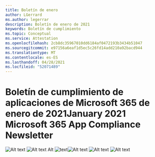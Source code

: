 ```yaml
---
title: Boletín de enero
author: LGerrard
ms.author: legerrar
description: Boletín de enero de 2021
keywords: Boletín de cumplimiento
ms.topic: Conceptual
ms.service: Attestation
ms.openlocfilehash: 2cb8dc35967010dd6184af0472193b3434b51047
ms.sourcegitcommit: e97156a6eaf1d5ec5c26fd14add210a92bacd944
ms.translationtype: MT
ms.contentlocale: es-ES
ms.lasthandoff: 04/28/2021
ms.locfileid: "52071489"
---
```

# <a name="january-2021-microsoft-365-app-compliance-newsletter"></a><span data-ttu-id="66ceb-104">Boletín de cumplimiento de aplicaciones de Microsoft 365 de enero de 2021</span><span class="sxs-lookup"><span data-stu-id="66ceb-104">January 2021 Microsoft 365 App Compliance Newsletter</span></span>

<span data-ttu-id="66ceb-105">![Alt text ](../media/Jan1.PNG)
 ![ Alt text Alt ](../media/Jan2.PNG)
 ![ text](../media/Jan3.PNG)</span><span class="sxs-lookup"><span data-stu-id="66ceb-105">![Alt text](../media/Jan1.PNG)
![Alt text](../media/Jan2.PNG)
![Alt text](../media/Jan3.PNG)</span></span>
